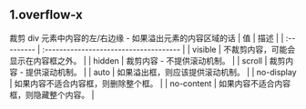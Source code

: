 
## 1.overflow-x 
裁剪 div 元素中内容的左/右边缘 - 如果溢出元素的内容区域的话
| 值         | 描述                                   |
| :--------- | :------------------------------------- |
| visible    | 不裁剪内容，可能会显示在内容框之外。   |
| hidden     | 裁剪内容 - 不提供滚动机制。            |
| scroll     | 裁剪内容 - 提供滚动机制。              |
| auto       | 如果溢出框，则应该提供滚动机制。       |
| no-display | 如果内容不适合内容框，则删除整个框。   |
| no-content | 如果内容不适合内容框，则隐藏整个内容。 |
